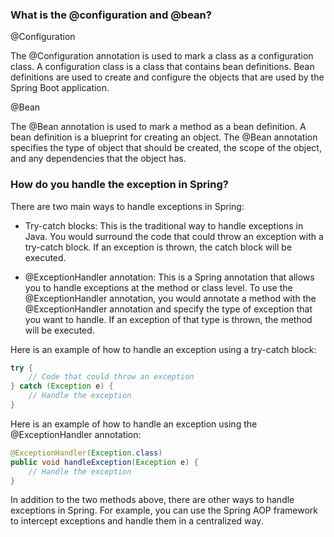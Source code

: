 ### What is the @configuration and @bean?

@Configuration

The @Configuration annotation is used to mark a class as a configuration class. A configuration class is a class that contains bean definitions. 
Bean definitions are used to create and configure the objects that are used by the Spring Boot application.

@Bean

The @Bean annotation is used to mark a method as a bean definition. A bean definition is a blueprint for creating an object. 
The @Bean annotation specifies the type of object that should be created, the scope of the object, and any dependencies that the object has.

### How do you handle the exception in Spring?

There are two main ways to handle exceptions in Spring:

* Try-catch blocks: This is the traditional way to handle exceptions in Java. You would surround the code that could throw an exception with a try-catch block. If an exception is thrown, the catch block will be executed.

* @ExceptionHandler annotation: This is a Spring annotation that allows you to handle exceptions at the method or class level. To use the @ExceptionHandler annotation, you would annotate a method with the @ExceptionHandler 
annotation and specify the type of exception that you want to handle. If an exception of that type is thrown, the method will be executed.

Here is an example of how to handle an exception using a try-catch block:

```Java
try {
    // Code that could throw an exception
} catch (Exception e) {
    // Handle the exception
}
```

Here is an example of how to handle an exception using the @ExceptionHandler annotation:

```Java
@ExceptionHandler(Exception.class)
public void handleException(Exception e) {
    // Handle the exception
}
```
In addition to the two methods above, there are other ways to handle exceptions in Spring. 
For example, you can use the Spring AOP framework to intercept exceptions and handle them in a centralized way.
